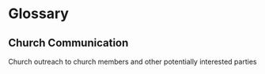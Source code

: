 # Glossary

## Church Communication

Church outreach to church members and other potentially interested parties